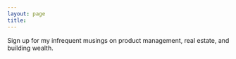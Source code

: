 ```yaml
---
layout: page
title:
---
```

Sign up for my infrequent musings on product management, real estate, and building wealth.
